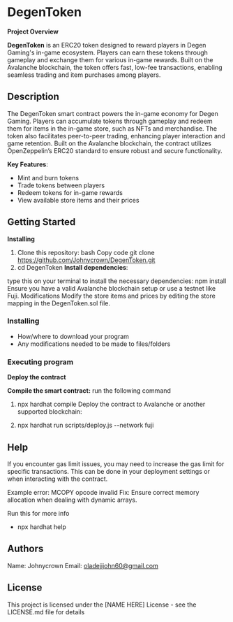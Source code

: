 # DegenToken
**Project Overview**

**DegenToken** is an ERC20 token designed to reward players in Degen Gaming's in-game ecosystem. Players can earn these tokens through gameplay and exchange them for various in-game rewards. Built on the Avalanche blockchain, the token offers fast, low-fee transactions, enabling seamless trading and item purchases among players.


## Description

The DegenToken smart contract powers the in-game economy for Degen Gaming. Players can accumulate tokens through gameplay and redeem them for items in the in-game store, such as NFTs and merchandise. The token also facilitates peer-to-peer trading, enhancing player interaction and game retention. Built on the Avalanche blockchain, the contract utilizes OpenZeppelin’s ERC20 standard to ensure robust and secure functionality.

**Key Features**:

  * Mint and burn tokens
  * Trade tokens between players
  * Redeem tokens for in-game rewards
  * View available store items and their prices

## Getting Started

**Installing**
1. Clone this repository:
bash
Copy code
git clone https://github.com/Johnycrown/DegenToken.git
2. cd DegenToken
**Install dependencies**:

type this on your terminal to install the necessary dependencies:   npm install
Ensure you have a valid Avalanche blockchain setup or use a testnet like Fuji.
Modifications
Modify the store items and prices by editing the store mapping in the DegenToken.sol file.


### Installing

* How/where to download your program
* Any modifications needed to be made to files/folders

### Executing program

**Deploy the contract**

 **Compile the smart contract:**
run the following command
1. npx hardhat compile
Deploy the contract to Avalanche or another supported blockchain:

2. npx hardhat run scripts/deploy.js --network fuji


## Help

If you encounter gas limit issues, you may need to increase the gas limit for specific transactions. This can be done in your deployment settings or when interacting with the contract.

Example error: MCOPY opcode invalid Fix: Ensure correct memory allocation when dealing with dynamic arrays.

Run this for more info 
* npx hardhat help


## Authors

Name: Johnycrown
Email: oladejijohn60@gmail.com

## License

This project is licensed under the [NAME HERE] License - see the LICENSE.md file for details
